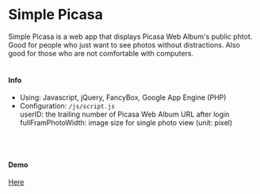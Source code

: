 Simple Picasa
=========

Simple Picasa is a web app that displays Picasa Web Album's public phtot. Good for people who just want to see photos without distractions. Also good for those who are not comfortable with computers.
<br>
<br>

#### Info  
- Using: Javascript, jQuery, FancyBox, Google App Engine (PHP)
- Configuration: ```/js/script.js```  
userID: the trailing number of Picasa Web Album URL after login
fullFramPhotoWidth: image size for single photo view (unit: pixel)
<br>
<br>

#### Demo
[Here](linear-rig-499.appspot.com)
<br>
<br>
